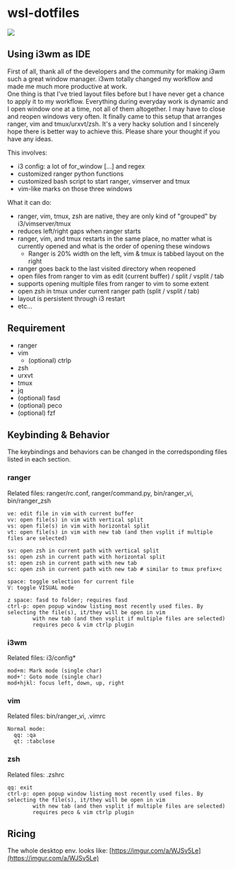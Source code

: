 # wsl-dotfiles
![](ide.gif)
## Using i3wm as IDE
First of all, thank all of the developers and the community for making i3wm such a great window manager. i3wm totally changed my workflow and made me much more productive at work. </br>
One thing is that I've tried layout files before but I have never get a chance to apply it to my workflow. Everything during everyday work is dynamic and I open window one at a time, not all of them altogether. I may have to close and reopen windows very often.
It finally came to this setup that arranges ranger, vim and tmux/urxvt/zsh. It's a very hacky solution and I sincerely hope there is better way to achieve this. Please share your thought if you have any ideas.

This involves:
* i3 config: a lot of for_window [...] and regex
* customized ranger python functions
* customized bash script to start ranger, vimserver and tmux
* vim-like marks on those three windows

What it can do:
* ranger, vim, tmux, zsh are native, they are only kind of "grouped" by i3/vimserver/tmux
* reduces left/right gaps when ranger starts
* ranger, vim, and tmux restarts in the same place, no matter what is currently opened and what is the order of opening these windows
  * Ranger is 20% width on the left, vim & tmux is tabbed layout on the right
* ranger goes back to the last visited directory when reopened
* open files from ranger to vim as edit (current buffer) / split / vsplit / tab
* supports opening multiple files from ranger to vim to some extent
* open zsh in tmux under current ranger path (split / vsplit / tab)
* layout is persistent through i3 restart
* etc...
## Requirement
* ranger
* vim
  * (optional) ctrlp
* zsh
* urxvt
* tmux
* jq
* (optional) fasd
* (optional) peco
* (optional) fzf
## Keybinding & Behavior 
The keybindings and behaviors can be changed in the corredsponding files listed in each section.

### ranger
Related files: ranger/rc.conf, ranger/command.py, bin/ranger_vi, bin/ranger_zsh
```
ve: edit file in vim with current buffer
vv: open file(s) in vim with vertical split
vs: open file(s) in vim with horizontal split
vt: open file(s) in vim with new tab (and then vsplit if multiple files are selected)

sv: open zsh in current path with vertical split
ss: open zsh in current path with horizontal split
st: open zsh in current path with new tab
sc: open zsh in current path with new tab # similar to tmux prefix+c

space: toggle selection for current file
V: toggle VISUAL mode

z space: fasd to folder; requires fasd
ctrl-p: open popup window listing most recently used files. By selecting the file(s), it/they will be open in vim 
        with new tab (and then vsplit if multiple files are selected)
        requires peco & vim ctrlp plugin
```

### i3wm
Related files: i3/config*
```
mod+m: Mark mode (single char)
mod+': Goto mode (single char)
mod+hjkl: focus left, down, up, right
```

### vim
Related files: bin/ranger_vi, .vimrc

```
Normal mode:
  qq: :qa
  qt: :tabclose
```

### zsh
Related files: .zshrc

```
qq: exit
ctrl-p: open popup window listing most recently used files. By selecting the file(s), it/they will be open in vim 
        with new tab (and then vsplit if multiple files are selected)
        requires peco & vim ctrlp plugin
```

## Ricing
The whole desktop env. looks like:
[https://imgur.com/a/WJSv5Le](https://imgur.com/a/WJSv5Le)
